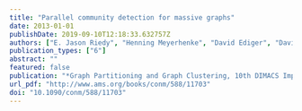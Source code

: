 ```yaml
---
title: "Parallel community detection for massive graphs"
date: 2013-01-01
publishDate: 2019-09-10T12:18:33.632757Z
authors: ["E. Jason Riedy", "Henning Meyerhenke", "David Ediger", "David A. Bader"]
publication_types: ["6"]
abstract: ""
featured: false
publication: "*Graph Partitioning and Graph Clustering, 10th DIMACS Implementation Challenge Workshop, Georgia Institute of Technology, Atlanta, GA, USA, February 13-14, 2012. Proceedings*"
url_pdf: "http://www.ams.org/books/conm/588/11703"
doi: "10.1090/conm/588/11703"
---
```


